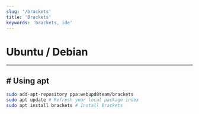 ```yaml
---
slug: '/brackets'
title: 'Brackets'
keywords: 'brackets, ide'
---
```


# Ubuntu / Debian

---

## # Using apt

```bash
sudo add-apt-repository ppa:webupd8team/brackets
sudo apt update # Refresh your local package index
sudo apt install brackets # Install Brackets
```
